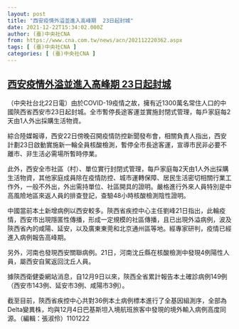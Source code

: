 ```yaml
---
layout: post
title: "西安疫情外溢並進入高峰期  23日起封城"
date: 2021-12-22T15:34:02.000Z
author: (臺)中央社CNA
from: https://www.cna.com.tw/news/acn/202112220362.aspx
tags: [ (臺)中央社CNA ]
categories: [ (臺)中央社CNA ]
---
```

<!--1640187242000-->
[西安疫情外溢並進入高峰期  23日起封城](https://www.cna.com.tw/news/acn/202112220362.aspx)
------

<div>
<div></div><div><p>（中央社台北22日電）由於COVID-19疫情之故，擁有近1300萬名常住人口的中國陝西省西安市23日起封城。全市暫停長途客運並實施封閉式管理，每戶家庭每2天由1人外出採購生活物資。</p><p>綜合陸媒報導，西安22日傍晚召開疫情防控新聞發布會，相關負責人指出，西安計劃23日啟動實施新一輪全員核酸檢測，暫停全市長途客運，宣導市民非必要不離市、非生活必需場所暫時停業。</p><p>此外，西安全市社區（村）、單位實行封閉式管理，每戶家庭每2天由1人外出採購生活物資，其他家庭成員除在疫情防控、城市運轉保障、居民生活密切相關行業工作外，一般不外出，外出需持單位、社區開具的證明。嚴格進行外來人員特別是中高風險地區來返人員的排查登記，查驗48小時核酸檢測陰性證明。</p><p>中國當前本土新增病例以西安較多。陝西省疾控中心主任劉峰21日指出，此輪疫情，西安市出現隱匿性傳播，形成一定規模的社區傳播，且已出現外溢病例，波及陝西省內的咸陽、延安，以及廣東東莞和北京通州區等地。經專家研判，疫情已經進入病例報告高峰期。</p><p>另外，河南也發現西安關聯病例。21日，河南沈丘縣在核酸檢測中發現4例陽性人員，屬西安自駕返回沈丘人員。</p><p>據陝西衛健委網站消息，自12月9日以來，陝西全省累計報告本土確診病例149例（西安市143例、延安市3例、咸陽市3例）。</p><p>截至目前，陝西省疾控中心共對36例本土病例標本進行了全基因組測序，全部為Delta變異株，均與12月4日巴基斯坦入境航班旅客中發現的境外輸入病例高度同源。（編輯：張淑伶）1101222</p></div>
</div>
